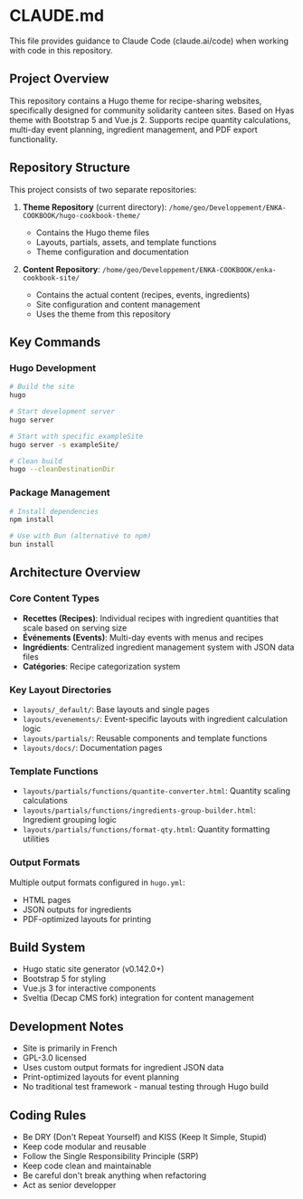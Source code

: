 # CLAUDE.md

This file provides guidance to Claude Code (claude.ai/code) when working with code in this repository.

## Project Overview

This repository contains a Hugo theme for recipe-sharing websites, specifically designed for community solidarity canteen sites. Based on Hyas theme with Bootstrap 5 and Vue.js 2. Supports recipe quantity calculations, multi-day event planning, ingredient management, and PDF export functionality.

## Repository Structure

This project consists of two separate repositories:

1. **Theme Repository** (current directory): `/home/geo/Developpement/ENKA-COOKBOOK/hugo-cookbook-theme/`
   - Contains the Hugo theme files
   - Layouts, partials, assets, and template functions
   - Theme configuration and documentation

2. **Content Repository**: `/home/geo/Developpement/ENKA-COOKBOOK/enka-cookbook-site/`
   - Contains the actual content (recipes, events, ingredients)
   - Site configuration and content management
   - Uses the theme from this repository

## Key Commands

### Hugo Development
```bash
# Build the site
hugo

# Start development server
hugo server

# Start with specific exampleSite
hugo server -s exampleSite/

# Clean build
hugo --cleanDestinationDir
```


### Package Management
```bash
# Install dependencies
npm install

# Use with Bun (alternative to npm)
bun install
```

## Architecture Overview

### Core Content Types
- **Recettes (Recipes)**: Individual recipes with ingredient quantities that scale based on serving size
- **Événements (Events)**: Multi-day events with menus and recipes
- **Ingrédients**: Centralized ingredient management system with JSON data files
- **Catégories**: Recipe categorization system

### Key Layout Directories
- `layouts/_default/`: Base layouts and single pages
- `layouts/evenements/`: Event-specific layouts with ingredient calculation logic
- `layouts/partials/`: Reusable components and template functions
- `layouts/docs/`: Documentation pages

### Template Functions
- `layouts/partials/functions/quantite-converter.html`: Quantity scaling calculations
- `layouts/partials/functions/ingredients-group-builder.html`: Ingredient grouping logic
- `layouts/partials/functions/format-qty.html`: Quantity formatting utilities

### Output Formats
Multiple output formats configured in `hugo.yml`:
- HTML pages
- JSON outputs for ingredients
- PDF-optimized layouts for printing


## Build System
- Hugo static site generator (v0.142.0+)
- Bootstrap 5 for styling
- Vue.js 3 for interactive components
- Sveltia (Decap CMS fork) integration for content management

## Development Notes
- Site is primarily in French
- GPL-3.0 licensed
- Uses custom output formats for ingredient JSON data
- Print-optimized layouts for event planning
- No traditional test framework - manual testing through Hugo build

## Coding Rules
- Be DRY (Don't Repeat Yourself) and KISS (Keep It Simple, Stupid)
- Keep code modular and reusable
- Follow the Single Responsibility Principle (SRP)
- Keep code clean and maintainable
- Be careful don't break anything when refactoring
- Act as senior developper
